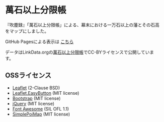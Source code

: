 # 萬石以上分限帳
『吹塵録』「萬石以上分限帳」による、幕末における一万石以上の藩とその石高をマップにしました。

GitHub Pagesによる表示は [こちら](https://midoriit.github.io/mangoku/)

データはLinkData.orgの[萬石以上分限帳](http://linkdata.org/work/rdf1s5180i)でCC-BYライセンスで公開しています。 

## OSSライセンス

* [Leaflet](https://leafletjs.com/) (2-Clause BSD)
* [Leaflet.EasyButton](https://github.com/CliffCloud/Leaflet.EasyButton) (MIT license)
* [Bootstrap](https://getbootstrap.com/) (MIT license)
* [jQuery](https://jquery.com/) (MIT license)
* [Font Awesome](https://fortawesome.github.io/Font-Awesome/) (SIL OFL 1.1)
* [SimplePoiMap](https://github.com/midoriit/SimplePoiMap) (MIT license)
